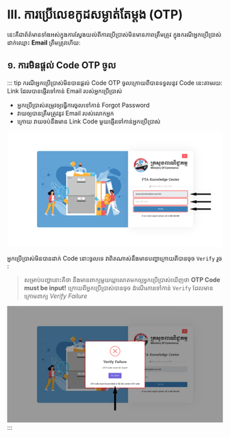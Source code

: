 # III. ការប្រើលេខកូដសម្ងាត់តែម្តង (OTP)
នេះគឺជាព័ត៌មានទាំងអស់ក្នុងការស្វែងយល់ពីការប្រើប្រាស់មិនមានភាពត្រឹមត្រូវ ក្នុងករណីអ្នកប្រើប្រាស់ ដាក់ឈ្មោះ **Email** ត្រឹមត្រូវហើយ:

## ១. ការមិនផ្តល់ Code OTP ចូល
::: tip ករណីអ្នកប្រើប្រាស់មិនបានផ្តល់ Code OTP ចូលក្រោយពីបានទទួលនូវ Code នេះតាមរយ: Link ដែលបានផ្ញើរទៅកាន់ Email របស់អ្នកប្រើប្រាស់
- អ្នកប្រើប្រាស់តម្រូវឲ្យធ្វើការចូលទៅកាន់ Forgot Password 
- វាយឲ្យបានត្រឹមត្រូវនូវ Email របស់លោកអ្នក 
- ក្រោយ វាយចប់នឹងមាន Link Code មួយផ្ញើរទៅកាន់អ្នកប្រើប្រាស់

![Pic ](./pictures/namewithoutOTPCode.png)

អ្នកប្រើប្រាស់មិនបានដាក់ Code នោះចូលទេ វាពិតណាស់នឹងមានបញ្ហាក្រោយពីបានចុច `Verify` រួច : 
 >សម្រាប់បញ្ហានោះគឺថា នឹងមានពាក្យមួយឃ្លាលោតមកឲ្យអ្នកប្រើប្រាស់ឃើញថា **OTP Code must be input!** ក្រោយពីអ្នកប្រើប្រាស់បានចុច ដំណើរការទៅកាន់ `Verify` ដែលមានក្រោមពាក្យ *Verify Failure*

 ![pic ](./pictures/OTPCode.png)
:::
